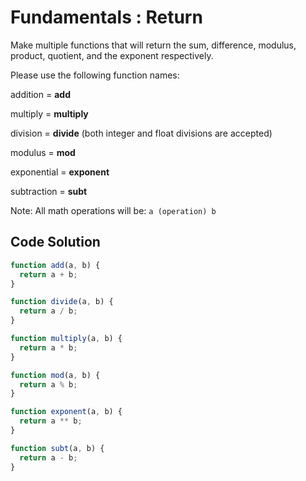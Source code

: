 # Fundamentals : Return

Make multiple functions that will return the sum, difference, modulus, product, quotient, and the exponent respectively.

Please use the following function names:

addition = **add**

multiply = **multiply**

division = **divide** (both integer and float divisions are accepted)

modulus = **mod**

exponential = **exponent**

subtraction = **subt**

Note: All math operations will be: ```a (operation) b```


## Code Solution

```js
function add(a, b) {
  return a + b;
}

function divide(a, b) {
  return a / b;
}

function multiply(a, b) {
  return a * b;
}

function mod(a, b) {
  return a % b;
}

function exponent(a, b) {
  return a ** b;
}

function subt(a, b) {
  return a - b;
}

```